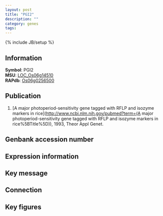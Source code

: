 ```yaml
---
layout: post
title: "PGI2"
description: ""
category: genes
tags: 
---
```

{% include JB/setup %}

## Information
__Symbol__: PGI2  
__MSU__: [LOC_Os06g14510](http://rice.plantbiology.msu.edu/cgi-bin/ORF_infopage.cgi?orf=LOC_Os06g14510)  
__RAPdb__: [Os06g0256500](http://rapdb.dna.affrc.go.jp/viewer/gbrowse_details/irgsp1?name=Os06g0256500)  

## Publication
1. [A major photoperiod-sensitivity gene tagged with RFLP and isozyme markers in rice](http://www.ncbi.nlm.nih.gov/pubmed?term=(A major photoperiod-sensitivity gene tagged with RFLP and isozyme markers in rice%5BTitle%5D)), 1993, Theor Appl Genet.

## Genbank accession number

## Expression information

## Key message

## Connection

## Key figures


